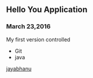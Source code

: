 ## Hello You Application

### March 23,2016

My first version controlled

* Git
* java

[jayabhanu](www.google.com)
